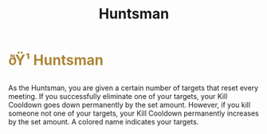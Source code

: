 ﻿---
lang: en-US
title: Huntsman
prev: Glitch
next: Infectious
---

# <font color="#ad8739">ðŸ¹ <b>Huntsman</b></font> <Badge text="Killing" type="tip" vertical="middle"/>

As the Huntsman, you are given a certain number of targets that reset every meeting. If you successfully eliminate one of your targets, your Kill Cooldown goes down permanently by the set amount. However, if you kill someone not one of your targets, your Kill Cooldown permanently increases by the set amount. A colored name indicates your targets.<br>
